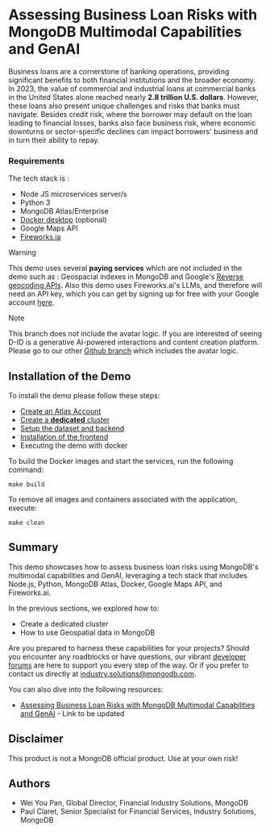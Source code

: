 # Assessing Business Loan Risks with MongoDB Multimodal Capabilities and GenAI

Business loans are a cornerstone of banking operations, providing significant benefits to both financial institutions and the broader economy. In 2023, the value of commercial and industrial loans at commercial banks in the United States alone reached nearly **2.8 trillion U.S. dollars**. However, these loans also present unique challenges and risks that banks must navigate. Besides credit risk, where the borrower may default on the loan leading to financial losses, banks also face business risk, where economic downturns or sector-specific declines can impact borrowers' business and in turn their ability to repay. 


### Requirements

The tech stack is :
- Node JS microservices server/s
- Python 3
- MongoDB Atlas/Enterprise
- [Docker desktop](https://www.docker.com/products/docker-desktop/) (optional)
- Google Maps API
- [Fireworks.ia](https://fireworks.ai/)

> [!Warning]
> This demo uses several **paying services** which are not included in the demo such as : Geospacial indexes in MongoDB and Google's [Reverse geocoding APIs](https://developers.google.com/maps/documentation/geocoding/requests-reverse-geocoding).
> Also this demo uses Fireworks.ai's LLMs, and therefore will need an API key, which you can get by signing up for free with your Google account [here](https://fireworks.ai/login). 

> [!Note]
> This branch does not include the avatar logic. If you are interested of seeing D-ID is a generative AI-powered interactions and content creation platform. Please go to our other [Github branch](https://github.com/mongodb-industry-solutions/Risk-assessor/tree/Avatar) which includes the avatar logic.

## Installation of the Demo

To install the demo please follow these steps:

- [Create an Atlas Account](https://www.mongodb.com/docs/atlas/tutorial/create-atlas-account/)
- [Create a **dedicated** cluster](https://www.mongodb.com/docs/atlas/tutorial/create-new-cluster/)
- [Setup the dataset and backend](./backend/)
- [Installation of the frontend](./frontend/)
- Executing the demo with docker

To build the Docker images and start the services, run the following command:

```
make build
```

To remove all images and containers associated with the application, execute:

```
make clean
```

## Summary

This demo showcases how to assess business loan risks using MongoDB's multimodal capabilities and GenAI, leveraging a tech stack that includes Node.js, Python, MongoDB Atlas, Docker, Google Maps API, and Fireworks.ai.

In the previous sections, we explored how to:

- Create a dedicated cluster
- How to use Geospatial data in MongoDB

Are you prepared to harness these capabilities for your projects? Should you encounter any roadblocks or have questions, our vibrant [developer forums](https://www.mongodb.com/community/forums/) are here to support you every step of the way. Or if you prefer to contact us directly at [industry.solutions@mongodb.com](mailto:industry.solutions@mongodb.com).

You can also dive into the following resources:

- [Assessing Business Loan Risks with MongoDB Multimodal Capabilities and GenAI](https://docs.google.com/document/d/1CdSKK7aYLl-HrRhYriaYbudp-UepfojKD-Iy1uNYu64/edit) - Link to be updated

## Disclaimer

This product is not a MongoDB official product. Use at your own risk!

## Authors

- Wei You Pan, Global Director, Financial Industry Solutions, MongoDB
- Paul Claret, Senior Specialist for Financial Services, Industry Solutions, MongoDB